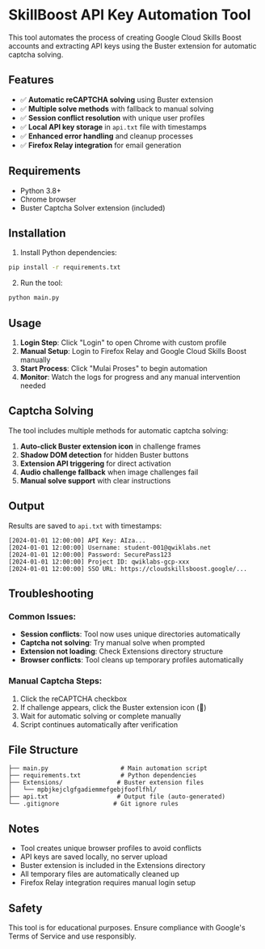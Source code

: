 # SkillBoost API Key Automation Tool

This tool automates the process of creating Google Cloud Skills Boost accounts and extracting API keys using the Buster extension for automatic captcha solving.

## Features

- ✅ **Automatic reCAPTCHA solving** using Buster extension
- ✅ **Multiple solve methods** with fallback to manual solving
- ✅ **Session conflict resolution** with unique user profiles
- ✅ **Local API key storage** in `api.txt` file with timestamps
- ✅ **Enhanced error handling** and cleanup processes
- ✅ **Firefox Relay integration** for email generation

## Requirements

- Python 3.8+
- Chrome browser
- Buster Captcha Solver extension (included)

## Installation

1. Install Python dependencies:
```bash
pip install -r requirements.txt
```

2. Run the tool:
```bash
python main.py
```

## Usage

1. **Login Step**: Click "Login" to open Chrome with custom profile
2. **Manual Setup**: Login to Firefox Relay and Google Cloud Skills Boost manually
3. **Start Process**: Click "Mulai Proses" to begin automation
4. **Monitor**: Watch the logs for progress and any manual intervention needed

## Captcha Solving

The tool includes multiple methods for automatic captcha solving:

1. **Auto-click Buster extension icon** in challenge frames
2. **Shadow DOM detection** for hidden Buster buttons
3. **Extension API triggering** for direct activation
4. **Audio challenge fallback** when image challenges fail
5. **Manual solve support** with clear instructions

## Output

Results are saved to `api.txt` with timestamps:
```
[2024-01-01 12:00:00] API Key: AIza...
[2024-01-01 12:00:00] Username: student-001@qwiklabs.net
[2024-01-01 12:00:00] Password: SecurePass123
[2024-01-01 12:00:00] Project ID: qwiklabs-gcp-xxx
[2024-01-01 12:00:00] SSO URL: https://cloudskillsboost.google/...
```

## Troubleshooting

### Common Issues:
- **Session conflicts**: Tool now uses unique directories automatically
- **Captcha not solving**: Try manual solve when prompted
- **Extension not loading**: Check Extensions directory structure
- **Browser conflicts**: Tool cleans up temporary profiles automatically

### Manual Captcha Steps:
1. Click the reCAPTCHA checkbox
2. If challenge appears, click the Buster extension icon (🔧)
3. Wait for automatic solving or complete manually
4. Script continues automatically after verification

## File Structure

```
├── main.py                    # Main automation script
├── requirements.txt           # Python dependencies
├── Extensions/               # Buster extension files
│   └── mpbjkejclgfgadiemmefgebjfooflfhl/
├── api.txt                   # Output file (auto-generated)
└── .gitignore               # Git ignore rules
```

## Notes

- Tool creates unique browser profiles to avoid conflicts
- API keys are saved locally, no server upload
- Buster extension is included in the Extensions directory
- All temporary files are automatically cleaned up
- Firefox Relay integration requires manual login setup

## Safety

This tool is for educational purposes. Ensure compliance with Google's Terms of Service and use responsibly.